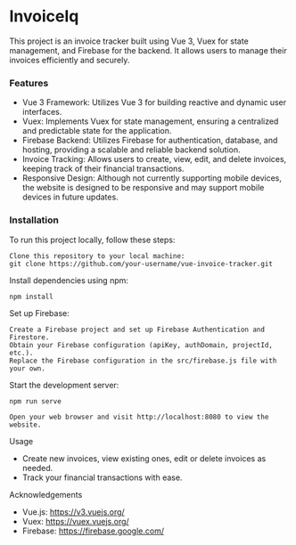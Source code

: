 # InvoiceIq

This project is an invoice tracker built using Vue 3, Vuex for state management, and Firebase for the backend. It allows users to manage their invoices efficiently and securely.

### Features

 - Vue 3 Framework: Utilizes Vue 3 for building reactive and dynamic user interfaces.
 - Vuex: Implements Vuex for state management, ensuring a centralized and predictable state for the application.
 - Firebase Backend: Utilizes Firebase for authentication, database, and hosting, providing a scalable and reliable backend solution.
 - Invoice Tracking: Allows users to create, view, edit, and delete invoices, keeping track of their financial transactions.
 - Responsive Design: Although not currently supporting mobile devices, the website is designed to be responsive and may support mobile devices in future updates.

### Installation

To run this project locally, follow these steps:

    Clone this repository to your local machine:
    git clone https://github.com/your-username/vue-invoice-tracker.git

Install dependencies using npm:

    npm install

Set up Firebase:

    Create a Firebase project and set up Firebase Authentication and Firestore.
    Obtain your Firebase configuration (apiKey, authDomain, projectId, etc.).
    Replace the Firebase configuration in the src/firebase.js file with your own.

Start the development server:

    npm run serve

    Open your web browser and visit http://localhost:8080 to view the website.

Usage
 - Create new invoices, view existing ones, edit or delete invoices as needed.
 - Track your financial transactions with ease.

Acknowledgements

 - Vue.js: https://v3.vuejs.org/
 - Vuex: https://vuex.vuejs.org/
 - Firebase: https://firebase.google.com/

